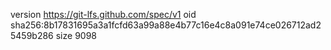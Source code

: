 version https://git-lfs.github.com/spec/v1
oid sha256:8b17831695a3a1fcfd63a99a88e4b77c16e4c8a091e74ce026712ad25459b286
size 9098
